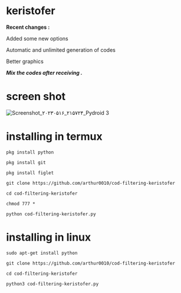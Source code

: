 # keristofer

**Recent changes :**

Added some new options
 
Automatic and unlimited generation of codes

Better graphics

***Mix the codes after receiving .***


# screen shot
![Screenshot_۲۰۲۳۰۵۱۶_۲۱۵۷۲۴_Pydroid 3](https://github.com/arthur0010/cod-filtering-keristofer/assets/94835248/48c9c629-dad4-4192-a638-660fa5559485)

# installing in termux

`pkg install python`

`pkg install git`

`pkg install figlet`

```git clone https://github.com/arthur0010/cod-filtering-keristofer```

`cd cod-filtering-keristofer`

`chmod 777 *`

`python cod-filtering-keristofer.py`

# installing in linux

`sudo apt-get install python`

```git clone https://github.com/arthur0010/cod-filtering-keristofer```

`cd cod-filtering-keristofer`

`python3 cod-filtering-keristofer.py`

